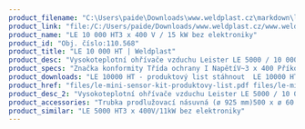 ```yaml
---
product_filename: "C:\Users\paide\Downloads\www.weldplast.cz\markdown\le-10-000-ht.md"
product_link: "file:/C:/Users/paide/Downloads/www.weldplast.cz/www.weldplast.cz/le-10-000-ht"
product_name: "LE 10 000 HT3 x 400 V / 15 kW bez elektroniky"
product_id: "Obj. číslo:110.568"
product_title: "LE 10 000 HT | Weldplast"
product_desc: "Vysokoteplotní ohřívače vzduchu Leister LE 5000 / 10 000 HT jsou vhodné pro teploty až 900 °C. Nemají integrovanou výkonovou elektroniku nicméně teplotu vzduchu lze plynule ovládat doplněním regulátoru Leister DSE nebo Leister KSR DIGITAL.Výstupní teplota až 900 °CTrubka topného tělesa s ochrannou trubkouBez integrované výkonové elektroniky"
product_specs: "Značka konformity Třída ochrany I NapětíV~3 x 400 PříkonW15 000 Max. teplota°C900 Průtok vzduchul/min800 Hmotnostkg40 Max. teplota prostředí°C100 Max. vstupní teplota vzduchu°C100"
product_downloads: "LE 10000 HT - produktový list stáhnout  LE 10000 HT - manuál SK stáhnout  LE 10000 HT - manuál CZ stáhnout  TECHNOLOGIE HORKÉHO VZDUCHU - katalog stáhnout  Přechod z LE na LHS stáhnout"
product_href: "files/le-mini-sensor-kit-produktovy-list.pdf files/le-mini-sensor-kit-produktovy-list.pdf files/le10000ht-manual-sk.pdf files/le10000ht-manual-sk.pdf files/le10000ht-manual-cz.pdf files/le10000ht-manual-cz.pdf files/katalog-ph-web.pdf files/katalog-ph-web.pdf files/prechod-z-le-na-lhs.pdf files/prechod-z-le-na-lhs.pdf"
product_desc_2: "Vysokoteplotní ohřívače vzduchu Leister LE 5000 / 10 000 HT jsou vhodné pro teploty až 900 °C. Nemají integrovanou výkonovou elektroniku nicméně teplotu vzduchu lze plynule ovládat doplněním regulátoru Leister DSE nebo Leister KSR DIGITAL.Výstupní teplota až 900 °CTrubka topného tělesa s ochrannou trubkouBez integrované výkonové elektroniky"
product_accessories: "Trubka prodlužovací násuvná (ø 925 mm)500 x ø 60 mm pro LE 10 000Tryska kruhová (ø 92.5 mm)redukce na ø 50 mmDržák termosondy (LHS 60)Příruba připojovací (ø 62.5 mm) ø 90 mm LE 5000 HT3 x 400V/11kW bez elektroniky"
product_similar: "LE 5000 HT3 x 400V/11kW bez elektroniky"
---
```

